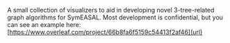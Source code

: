 A small collection of visualizers to aid in developing novel 3-tree-related graph algorithms for SymEASAL.
Most development is confidential, but you can see an example here: [https://www.overleaf.com/project/66b8fa6f5159c54413f2af46](url)
